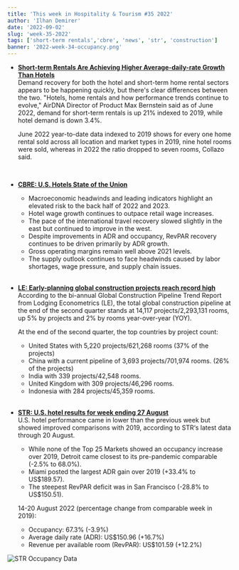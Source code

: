 ```yaml
---
title: 'This week in Hospitality & Tourism #35 2022'
author: 'Ilhan Demirer'
date: '2022-09-02'
slug: 'week-35-2022'
tags: ['short-term rentals','cbre', 'news', 'str', 'construction']
banner: '2022-week-34-occupancy.png'
---
```

- **[Short-term Rentals Are Achieving Higher Average-daily-rate Growth Than Hotels](https://www.hotelnewsresource.com/article122442.html)**  
  Demand recovery for both the hotel and short-term home rental sectors appears to be happening quickly, but there's clear differences between the two. "Hotels, home rentals and how performance trends continue to evolve," AirDNA Director of Product Max Bernstein said as of June 2022, demand for short-term rentals is up 21% indexed to 2019, while hotel demand is down 3.4%.

  June 2022 year-to-date data indexed to 2019 shows for every one home rental sold across all location and market types in 2019, nine hotel rooms were sold, whereas in 2022 the ratio dropped to seven rooms, Collazo said.
  
  <br />

- **[CBRE: U.S. Hotels State of the Union](https://www.cbrehotels.com/-/media/cbre/countrycbrehotels/documents/sotu_independence-day-22-edition.pdf)**  
  - Macroeconomic headwinds and leading indicators highlight an elevated risk to the back half of 2022 and 2023.
  - Hotel wage growth continues to outpace retail wage increases.
  - The pace of the international travel recovery slowed slightly in the east but continued to improve in the west.
  - Despite improvements in ADR and occupancy, RevPAR recovery continues to be driven primarily by ADR growth.
  - Gross operating margins remain well above 2021 levels.
  - The supply outlook continues to face headwinds caused by labor shortages, wage pressure, and supply chain issues.
  
  <br />

- **[LE: Early-planning global construction projects reach record high](https://hotelbusiness.com/le-early-planning-global-construction-projects-reach-record-high)**  
  According to the bi-annual Global Construction Pipeline Trend Report from Lodging Econometrics (LE), the total global construction pipeline at the end of the second quarter stands at 14,117 projects/2,293,131 rooms, up 5% by projects and 2% by rooms year-over-year (YOY).

  At the end of the second quarter, the top countries by project count:
  - United States with 5,220 projects/621,268 rooms (37% of the projects)
  - China with a current pipeline of 3,693 projects/701,974 rooms. (26% of the projects)
  - India with 339 projects/42,548 rooms.
  - United Kingdom with 309 projects/46,296 rooms.
  - Indonesia with 284 projects/45,359 rooms.

  <br />

- **[STR: U.S. hotel results for week ending 27 August](https://str.com/press-release/str-us-hotel-results-week-ending-27-august)**  
  U.S. hotel performance came in lower than the previous week but showed improved comparisons with 2019, according to STR‘s latest data through 20 August.

  - While none of the Top 25 Markets showed an occupancy increase over 2019, Detroit came closest to its pre-pandemic comparable (-2.5% to 68.0%).
  - Miami posted the largest ADR gain over 2019 (+33.4% to US$189.57).
  - The steepest RevPAR deficit was in San Francisco (-28.8% to US$150.51).

  14-20 August 2022 (percentage change from comparable week in 2019):

  - Occupancy: 67.3% (-3.9%)
  - Average daily rate (ADR): US$150.96 (+16.7%)
  - Revenue per available room (RevPAR): US$101.59 (+12.2%)

![STR Occupancy Data](/images/blogimages/2022-week-34-occupancy.png)
